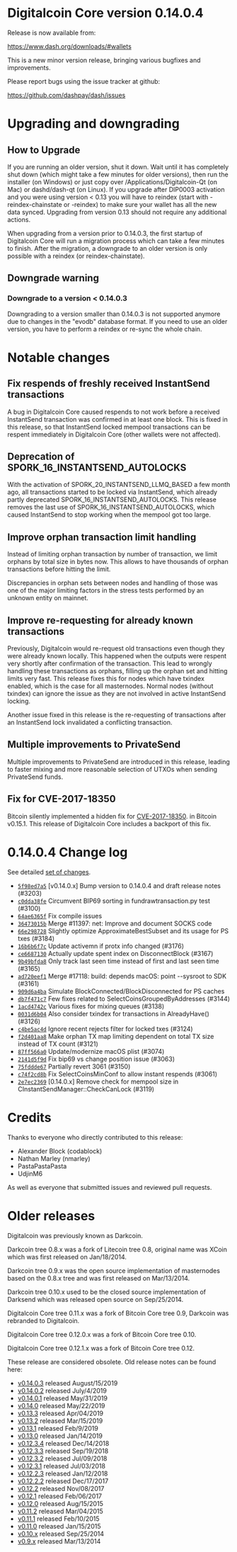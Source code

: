 Digitalcoin Core version 0.14.0.4
==========================

Release is now available from:

  <https://www.dash.org/downloads/#wallets>

This is a new minor version release, bringing various bugfixes and improvements.

Please report bugs using the issue tracker at github:

  <https://github.com/dashpay/dash/issues>


Upgrading and downgrading
=========================

How to Upgrade
--------------

If you are running an older version, shut it down. Wait until it has completely
shut down (which might take a few minutes for older versions), then run the
installer (on Windows) or just copy over /Applications/Digitalcoin-Qt (on Mac) or
dashd/dash-qt (on Linux). If you upgrade after DIP0003 activation and you were
using version < 0.13 you will have to reindex (start with -reindex-chainstate
or -reindex) to make sure your wallet has all the new data synced. Upgrading from
version 0.13 should not require any additional actions.

When upgrading from a version prior to 0.14.0.3, the
first startup of Digitalcoin Core will run a migration process which can take a few minutes
to finish. After the migration, a downgrade to an older version is only possible with
a reindex (or reindex-chainstate).

Downgrade warning
-----------------

### Downgrade to a version < 0.14.0.3

Downgrading to a version smaller than 0.14.0.3 is not supported anymore due to changes
in the "evodb" database format. If you need to use an older version, you have to perform
a reindex or re-sync the whole chain.

Notable changes
===============

Fix respends of freshly received InstantSend transactions
---------------------------------------------------------

A bug in Digitalcoin Core caused respends to not work before a received InstantSend transaction was confirmed in at least
one block. This is fixed in this release, so that InstantSend locked mempool transactions can be
respent immediately in Digitalcoin Core (other wallets were not affected).

Deprecation of SPORK_16_INSTANTSEND_AUTOLOCKS
---------------------------------------------

With the activation of SPORK_20_INSTANTSEND_LLMQ_BASED a few month ago, all transactions started to be locked via
InstantSend, which already partly deprecated SPORK_16_INSTANTSEND_AUTOLOCKS. This release removes the last use
of SPORK_16_INSTANTSEND_AUTOLOCKS, which caused InstantSend to stop working when the mempool got too large.

Improve orphan transaction limit handling
-----------------------------------------

Instead of limiting orphan transaction by number of transaction, we limit orphans by total size in bytes
now. This allows to have thousands of orphan transactions before hitting the limit.

Discrepancies in orphan sets between nodes and handling of those was one of the major limiting factors in
the stress tests performed by an unknown entity on mainnet.

Improve re-requesting for already known transactions
----------------------------------------------------

Previously, Digitalcoin would re-request old transactions even though they were already known locally. This
happened when the outputs were respent very shortly after confirmation of the transaction. This lead to
wrongly handling these transactions as orphans, filling up the orphan set and hitting limits very fast.
This release fixes this for nodes which have txindex enabled, which is the case for all masternodes. Normal
nodes (without txindex) can ignore the issue as they are not involved in active InstantSend locking.

Another issue fixed in this release is the re-requesting of transactions after an InstantSend lock invalidated
a conflicting transaction.

Multiple improvements to PrivateSend
------------------------------------

Multiple improvements to PrivateSend are introduced in this release, leading to faster mixing and more
reasonable selection of UTXOs when sending PrivateSend funds.

Fix for CVE-2017-18350
----------------------

Bitcoin silently implemented a hidden fix for [CVE-2017-18350](https://lists.linuxfoundation.org/pipermail/bitcoin-dev/2019-November/017453.html).
in Bitcoin v0.15.1. This release of Digitalcoin Core includes a backport of this fix.


0.14.0.4 Change log
===================

See detailed [set of changes](https://github.com/dashpay/dash/compare/v0.14.0.3...dashpay:v0.14.0.4).

- [`5f98ed7a5`](https://github.com/dashpay/dash/commit/5f98ed7a5) [v0.14.0.x] Bump version to 0.14.0.4 and draft release notes (#3203)
- [`c0dda38fe`](https://github.com/dashpay/dash/commit/c0dda38fe) Circumvent BIP69 sorting in fundrawtransaction.py test (#3100)
- [`64ae6365f`](https://github.com/dashpay/dash/commit/64ae6365f) Fix compile issues
- [`36473015b`](https://github.com/dashpay/dash/commit/36473015b) Merge #11397: net: Improve and document SOCKS code
- [`66e298728`](https://github.com/dashpay/dash/commit/66e298728) Slightly optimize ApproximateBestSubset and its usage for PS txes (#3184)
- [`16b6b6f7c`](https://github.com/dashpay/dash/commit/16b6b6f7c) Update activemn if protx info changed (#3176)
- [`ce6687130`](https://github.com/dashpay/dash/commit/ce6687130) Actually update spent index on DisconnectBlock (#3167)
- [`9b49bfda8`](https://github.com/dashpay/dash/commit/9b49bfda8) Only track last seen time instead of first and last seen time (#3165)
- [`ad720eef1`](https://github.com/dashpay/dash/commit/ad720eef1) Merge #17118: build: depends macOS: point --sysroot to SDK (#3161)
- [`909d6a4ba`](https://github.com/dashpay/dash/commit/909d6a4ba) Simulate BlockConnected/BlockDisconnected for PS caches
- [`db7f471c7`](https://github.com/dashpay/dash/commit/db7f471c7) Few fixes related to SelectCoinsGroupedByAddresses (#3144)
- [`1acd4742c`](https://github.com/dashpay/dash/commit/1acd4742c) Various fixes for mixing queues (#3138)
- [`0031d6b04`](https://github.com/dashpay/dash/commit/0031d6b04) Also consider txindex for transactions in AlreadyHave() (#3126)
- [`c4be5ac4d`](https://github.com/dashpay/dash/commit/c4be5ac4d) Ignore recent rejects filter for locked txes (#3124)
- [`f2d401aa8`](https://github.com/dashpay/dash/commit/f2d401aa8) Make orphan TX map limiting dependent on total TX size instead of TX count (#3121)
- [`87ff566a0`](https://github.com/dashpay/dash/commit/87ff566a0) Update/modernize macOS plist (#3074)
- [`2141d5f9d`](https://github.com/dashpay/dash/commit/2141d5f9d) Fix bip69 vs change position issue (#3063)
- [`75fddde67`](https://github.com/dashpay/dash/commit/75fddde67) Partially revert 3061 (#3150)
- [`c74f2cd8b`](https://github.com/dashpay/dash/commit/c74f2cd8b) Fix SelectCoinsMinConf to allow instant respends (#3061)
- [`2e7ec2369`](https://github.com/dashpay/dash/commit/2e7ec2369) [0.14.0.x] Remove check for mempool size in CInstantSendManager::CheckCanLock (#3119)

Credits
=======

Thanks to everyone who directly contributed to this release:

- Alexander Block (codablock)
- Nathan Marley (nmarley)
- PastaPastaPasta
- UdjinM6

As well as everyone that submitted issues and reviewed pull requests.

Older releases
==============

Digitalcoin was previously known as Darkcoin.

Darkcoin tree 0.8.x was a fork of Litecoin tree 0.8, original name was XCoin
which was first released on Jan/18/2014.

Darkcoin tree 0.9.x was the open source implementation of masternodes based on
the 0.8.x tree and was first released on Mar/13/2014.

Darkcoin tree 0.10.x used to be the closed source implementation of Darksend
which was released open source on Sep/25/2014.

Digitalcoin Core tree 0.11.x was a fork of Bitcoin Core tree 0.9,
Darkcoin was rebranded to Digitalcoin.

Digitalcoin Core tree 0.12.0.x was a fork of Bitcoin Core tree 0.10.

Digitalcoin Core tree 0.12.1.x was a fork of Bitcoin Core tree 0.12.

These release are considered obsolete. Old release notes can be found here:

- [v0.14.0.3](https://github.com/dashpay/dash/blob/master/doc/release-notes/dash/release-notes-0.14.0.3.md) released August/15/2019
- [v0.14.0.2](https://github.com/dashpay/dash/blob/master/doc/release-notes/dash/release-notes-0.14.0.2.md) released July/4/2019
- [v0.14.0.1](https://github.com/dashpay/dash/blob/master/doc/release-notes/dash/release-notes-0.14.0.1.md) released May/31/2019
- [v0.14.0](https://github.com/dashpay/dash/blob/master/doc/release-notes/dash/release-notes-0.14.0.md) released May/22/2019
- [v0.13.3](https://github.com/dashpay/dash/blob/master/doc/release-notes/dash/release-notes-0.13.3.md) released Apr/04/2019
- [v0.13.2](https://github.com/dashpay/dash/blob/master/doc/release-notes/dash/release-notes-0.13.2.md) released Mar/15/2019
- [v0.13.1](https://github.com/dashpay/dash/blob/master/doc/release-notes/dash/release-notes-0.13.1.md) released Feb/9/2019
- [v0.13.0](https://github.com/dashpay/dash/blob/master/doc/release-notes/dash/release-notes-0.13.0.md) released Jan/14/2019
- [v0.12.3.4](https://github.com/dashpay/dash/blob/master/doc/release-notes/dash/release-notes-0.12.3.4.md) released Dec/14/2018
- [v0.12.3.3](https://github.com/dashpay/dash/blob/master/doc/release-notes/dash/release-notes-0.12.3.3.md) released Sep/19/2018
- [v0.12.3.2](https://github.com/dashpay/dash/blob/master/doc/release-notes/dash/release-notes-0.12.3.2.md) released Jul/09/2018
- [v0.12.3.1](https://github.com/dashpay/dash/blob/master/doc/release-notes/dash/release-notes-0.12.3.1.md) released Jul/03/2018
- [v0.12.2.3](https://github.com/dashpay/dash/blob/master/doc/release-notes/dash/release-notes-0.12.2.3.md) released Jan/12/2018
- [v0.12.2.2](https://github.com/dashpay/dash/blob/master/doc/release-notes/dash/release-notes-0.12.2.2.md) released Dec/17/2017
- [v0.12.2](https://github.com/dashpay/dash/blob/master/doc/release-notes/dash/release-notes-0.12.2.md) released Nov/08/2017
- [v0.12.1](https://github.com/dashpay/dash/blob/master/doc/release-notes/dash/release-notes-0.12.1.md) released Feb/06/2017
- [v0.12.0](https://github.com/dashpay/dash/blob/master/doc/release-notes/dash/release-notes-0.12.0.md) released Aug/15/2015
- [v0.11.2](https://github.com/dashpay/dash/blob/master/doc/release-notes/dash/release-notes-0.11.2.md) released Mar/04/2015
- [v0.11.1](https://github.com/dashpay/dash/blob/master/doc/release-notes/dash/release-notes-0.11.1.md) released Feb/10/2015
- [v0.11.0](https://github.com/dashpay/dash/blob/master/doc/release-notes/dash/release-notes-0.11.0.md) released Jan/15/2015
- [v0.10.x](https://github.com/dashpay/dash/blob/master/doc/release-notes/dash/release-notes-0.10.0.md) released Sep/25/2014
- [v0.9.x](https://github.com/dashpay/dash/blob/master/doc/release-notes/dash/release-notes-0.9.0.md) released Mar/13/2014

